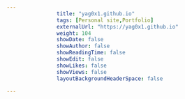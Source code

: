 ---
                title: "yag0x1.github.io"
                tags: [Personal site,Portfolio]
                externalUrl: "https://yag0x1.github.io"
                weight: 104
                showDate: false
                showAuthor: false
                showReadingTime: false
                showEdit: false
                showLikes: false
                showViews: false
                layoutBackgroundHeaderSpace: false
                ---
